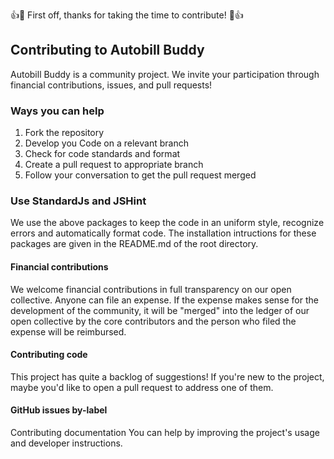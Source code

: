 👍🎉 First off, thanks for taking the time to contribute! 🎉👍


## Contributing to Autobill Buddy
Autobill Buddy is a community project. We invite your participation through financial contributions, issues, and pull requests!

### Ways you can help
1. Fork the repository
2. Develop you Code on a relevant branch 
3. Check for code standards and format
4. Create a pull request to appropriate branch
5. Follow your conversation to get the pull request merged

### Use StandardJs and JSHint
We use the above packages to keep the code in an uniform style, recognize errors and automatically format code. The installation intructions for these packages are given in the README.md of the root directory.

#### Financial contributions
We welcome financial contributions in full transparency on our open collective. Anyone can file an expense. If the expense makes sense for the development of the community, it will be "merged" into the ledger of our open collective by the core contributors and the person who filed the expense will be reimbursed.

#### Contributing code
This project has quite a backlog of suggestions! If you're new to the project, maybe you'd like to open a pull request to address one of them.

#### GitHub issues by-label

Contributing documentation
You can help by improving the project's usage and developer instructions.

